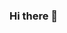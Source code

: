 ### Hi there 👋

<!--
**jepoycerujano/jepoycerujano** is a ✨ _special_ ✨ repository because its `README.md` (this file) appears on your GitHub profile.

Here are some ideas to get you started:

- 🔭 I’m currently working on ...vuejs, vuex, aws services
- 🌱 I’m currently learning ... aws services
- 👯 I’m looking to collaborate on ... machine learning
- 🤔 I’m looking for help with ... ec2, dns
- 💬 Ask me about ... lambda, api gateway, dynamodb
- 📫 How to reach me: ... jepoycerujano@gmail.com
- 😄 Pronouns: ...
- ⚡ Fun fact: ... i am 2nd year student of MIT at Polytechnic University of the Philippines
-->
